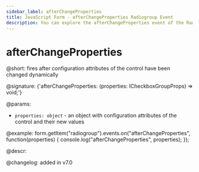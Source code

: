 ```yaml
---
sidebar_label: afterChangeProperties
title: JavaScript Form - afterChangeProperties Radiogroup Event 
description: You can explore the afterChangeProperties event of the Radiogroup control of Form in the documentation of the DHTMLX JavaScript UI library. Browse developer guides and API reference, try out code examples and live demos, and download a free 30-day evaluation version of DHTMLX Suite 7.
---
```


# afterChangeProperties

@short: fires after configuration attributes of the control have been changed dynamically

@signature: {'afterChangeProperties: (properties: ICheckboxGroupProps) => void;'}

@params:
- `properties: object` - an object with configuration attributes of the control and their new values

@example:
form.getItem("radiogroup").events.on("afterChangeProperties", function(properties) {
    console.log("afterChangeProperties", properties);
});

@descr:

@changelog: added in v7.0

[comment]: # (@relatedapi: form/api/radiogroup/radiogroup_setproperties_method.md)
